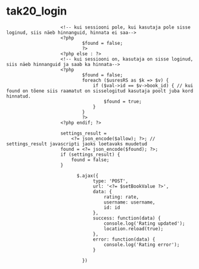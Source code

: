 # tak20_login
   <?php if (!isset($_SESSION['usersId'])) : ?>
                        <!-- kui sessiooni pole, kui kasutaja pole sisse loginud, siis näeb hinnanguid, hinnata ei saa-->
                        <?php
                                $found = false;
                                ?>
                        <?php else : ?>
                        <!-- kui sessiooni on, kasutaja on sisse loginud, siis näeb hinnanguid ja saab ka hinnata-->
                        <?php
                                $found = false;
                                foreach ($usresRS as $k => $v) {
                                    if ($val->id == $v->book_id) { // kui found on tõene siis raamatut on sisselogitud kasutaja poolt juba kord hinnatud.
                                        $found = true;
                                    }
                                }
                                ?>
                        <?php endif; ?>

                        settings_result =
                            <?= json_encode($allow); ?>; // settings_result javascripti jaoks loetavaks muudetud
                        found = <?= json_encode($found); ?>;
                        if (settings_result) {
                            found = false;
                        }

                              $.ajax({
                                    type: 'POST',
                                    url: '<?= $setBookValue ?>',
                                    data: {
                                        rating: rate,
                                        username: username,
                                        id: id
                                    },
                                    success: function(data) {
                                        console.log('Rating updated');
                                        location.reload(true);
                                    },
                                    error: function(data) {
                                        console.log('Rating error');
                                    }

                                })